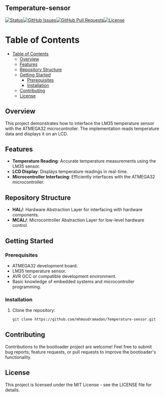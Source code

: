 
## Temperature-sensor

[![Status](https://camo.githubusercontent.com/52dc5b531aa6cee975068174b406b2b0b08f86be6e455386c8683db38d3601ec/68747470733a2f2f696d672e736869656c64732e696f2f62616467652f7374617475732d6163746976652d737563636573732e737667)](https://github.com/mhmoudramadan/STM32F756ZG_Bootloader/blob/master)[![GitHub Issues](https://camo.githubusercontent.com/9a6266d1986b6043009223290255410e8d577c9fcea8d6049508825f9c08dd3d/68747470733a2f2f696d672e736869656c64732e696f2f6769746875622f6973737565732f6b796c656c6f626f2f5468652d446f63756d656e746174696f6e2d436f6d70656e6469756d2e737667)](https://github.com/kylelobo/The-Documentation-Compendium/issues)[![GitHub Pull Requests](https://camo.githubusercontent.com/44af8fbca480e9a96fa7f45c477860985aa7ff82ed96d7a0fa533a7d3cd01fda/68747470733a2f2f696d672e736869656c64732e696f2f6769746875622f6973737565732d70722f6b796c656c6f626f2f5468652d446f63756d656e746174696f6e2d436f6d70656e6469756d2e737667)](https://github.com/kylelobo/The-Documentation-Compendium/pulls)[![License](https://camo.githubusercontent.com/2bb6ac78e5a9f4f688a6a066cc71b62012101802fcdb478e6e4c6b6ec75dc694/68747470733a2f2f696d672e736869656c64732e696f2f62616467652f6c6963656e73652d4d49542d626c75652e737667)](https://github.com/mhmoudramadan/STM32F756ZG_Bootloader/blob/master/LICENSE.md)


# Table of Contents
- [Table of Contents](#table-of-contents)
  - [Overview](#overview)
  - [Features](#features)
  - [Repository Structure](#repository-structure)
  - [Getting Started](#getting-started)
    - [Prerequisites](#prerequisites)
    - [Installation](#installation)
  - [Contributing](#contributing)
  - [License](#license)

## Overview

This project demonstrates how to interface the LM35 temperature sensor with the ATMEGA32 microcontroller. The implementation reads temperature data and displays it on an LCD.

## Features

- **Temperature Reading**: Accurate temperature measurements using the LM35 sensor.
- **LCD Display**: Displays temperature readings in real-time.
- **Microcontroller Interfacing**: Efficiently interfaces with the ATMEGA32 microcontroller.

## Repository Structure

- **HAL/**: Hardware Abstraction Layer for interfacing with hardware components.
- **MCAL/**: Microcontroller Abstraction Layer for low-level hardware control.


## Getting Started

### Prerequisites

- ATMEGA32 development board.
- LM35 temperature sensor.
- AVR GCC or compatible development environment.
- Basic knowledge of embedded systems and microcontroller programming.

### Installation

1. Clone the repository:
   ```bash
   git clone https://github.com/mhmoudramadan/Temperature-sensor.git
   ```

 ## Contributing

Contributions to the bootloader project are welcome! Feel free to submit bug reports, feature requests, or pull requests to improve the bootloader's functionality.

## License

This project is licensed under the MIT License - see the LICENSE file for details.  
